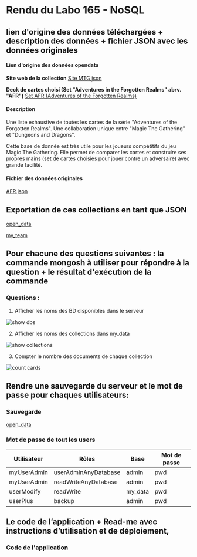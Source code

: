 # Rendu du Labo 165 - NoSQL

## lien d'origine des données téléchargées + description des données + fichier JSON avec les données originales

#### Lien d'origine des données opendata

**Site web de la collection**
[Site MTG json](https://mtgjson.com/)

**Deck de cartes choisi (Set "Adventures in the Forgotten Realms" abrv. "AFR")**
[Set AFR (Adventures of the Forgotten Realms)](https://mtgjson.com/api/v5/AFR.json)

#### Description

Une liste exhaustive de toutes les cartes de la série "Adventures of the Forgotten Realms".
Une collaboration unique entre "Magic The Gathering" et "Dungeons and Dragons".

Cette base de donnée est très utile pour les joueurs compétitifs du jeu Magic
The Gathering. Elle permet de comparer les cartes et construire ses propres
mains (set de cartes choisies pour jouer contre un adversaire) avec grande
facilité.

#### Fichier des données originales
[AFR.json](./data/AFR.json)

## Exportation de ces collections en tant que JSON

[open_data](./rendu/open_data.json)

[my_team](./rendu/my_team.json)

## Pour chacune des questions suivantes : la commande mongosh à utiliser pour répondre à la question + le résultat d'exécution de la commande

### Questions :
1. Afficher les noms des BD disponibles dans le serveur

![show dbs](./images/show-dbs.png) 

2. Afficher les noms des collections dans my_data

![show collections](./images/show-collections.png) 

3. Compter le nombre des documents de chaque collection

![count cards](./images/count-cards.png) 

## Rendre une sauvegarde du serveur et le mot de passe pour chaques utilisateurs:

### Sauvegarde
[open_data](./rendu/open_data.json)

### Mot de passe de tout les users

| Utilisateur   | Rôles                    | Base     | Mot de passe |
|---------------|--------------------------|----------|--------------|
| myUserAdmin   | userAdminAnyDatabase     | admin    | pwd          |
| myUserAdmin   | readWriteAnyDatabase     | admin    | pwd          |
| userModify    | readWrite                | my_data  | pwd          |
| userPlus      | backup                   | admin    | pwd          |


## Le code de l’application + Read-me avec instructions d’utilisation et de déploiement,

### Code de l'application
